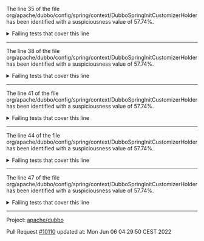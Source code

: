 The line 35 of the file org/apache/dubbo/config/spring/context/DubboSpringInitCustomizerHolder has been identified with a suspiciousness value of 57.74%.

<details>
     <summary>Failing tests that cover this line</summary>

- `org.apache.dubbo.config.spring.context.KeepRunningOnSpringClosedTest#test`
</details>

***

The line 38 of the file org/apache/dubbo/config/spring/context/DubboSpringInitCustomizerHolder has been identified with a suspiciousness value of 57.74%.

<details>
     <summary>Failing tests that cover this line</summary>

- `org.apache.dubbo.config.spring.context.KeepRunningOnSpringClosedTest#test`
</details>

***

The line 41 of the file org/apache/dubbo/config/spring/context/DubboSpringInitCustomizerHolder has been identified with a suspiciousness value of 57.74%.

<details>
     <summary>Failing tests that cover this line</summary>

- `org.apache.dubbo.config.spring.context.KeepRunningOnSpringClosedTest#test`
</details>

***

The line 44 of the file org/apache/dubbo/config/spring/context/DubboSpringInitCustomizerHolder has been identified with a suspiciousness value of 57.74%.

<details>
     <summary>Failing tests that cover this line</summary>

- `org.apache.dubbo.config.spring.context.KeepRunningOnSpringClosedTest#test`
</details>

***

The line 47 of the file org/apache/dubbo/config/spring/context/DubboSpringInitCustomizerHolder has been identified with a suspiciousness value of 57.74%.

<details>
     <summary>Failing tests that cover this line</summary>

- `org.apache.dubbo.config.spring.context.KeepRunningOnSpringClosedTest#test`
</details>

***

Project: [apache/dubbo](https://github.com/apache/dubbo)

Pull Request [#10110](https://github.com/apache/dubbo/pull/10110) updated at: Mon Jun 06 04:29:50 CEST 2022